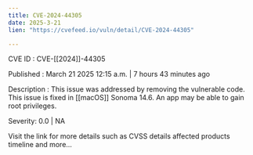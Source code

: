 ```yaml
---
title: CVE-2024-44305
date: 2025-3-21
lien: "https://cvefeed.io/vuln/detail/CVE-2024-44305"

---
```


CVE ID : CVE-[[2024]]-44305

Published :  March 21
2025
12:15 a.m. | 7 hours
43 minutes ago

Description : This issue was addressed by removing the vulnerable code. This issue is fixed in [[macOS]] Sonoma 14.6. An app may be able to gain root privileges.

Severity: 0.0 | NA

Visit the link for more details
such as CVSS details
affected products
timeline
and more...

